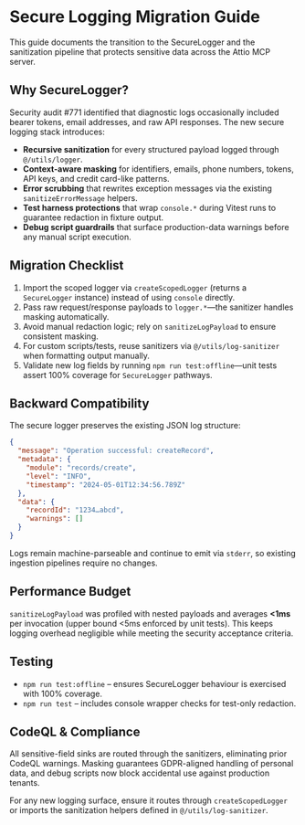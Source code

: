 # Secure Logging Migration Guide

This guide documents the transition to the SecureLogger and the sanitization pipeline that protects sensitive data across the Attio MCP server.

## Why SecureLogger?

Security audit #771 identified that diagnostic logs occasionally included bearer tokens, email addresses, and raw API responses. The new secure logging stack introduces:

- **Recursive sanitization** for every structured payload logged through `@/utils/logger`.
- **Context-aware masking** for identifiers, emails, phone numbers, tokens, API keys, and credit card-like patterns.
- **Error scrubbing** that rewrites exception messages via the existing `sanitizeErrorMessage` helpers.
- **Test harness protections** that wrap `console.*` during Vitest runs to guarantee redaction in fixture output.
- **Debug script guardrails** that surface production-data warnings before any manual script execution.

## Migration Checklist

1. Import the scoped logger via `createScopedLogger` (returns a `SecureLogger` instance) instead of using `console` directly.
2. Pass raw request/response payloads to `logger.*`—the sanitizer handles masking automatically.
3. Avoid manual redaction logic; rely on `sanitizeLogPayload` to ensure consistent masking.
4. For custom scripts/tests, reuse sanitizers via `@/utils/log-sanitizer` when formatting output manually.
5. Validate new log fields by running `npm run test:offline`—unit tests assert 100% coverage for `SecureLogger` pathways.

## Backward Compatibility

The secure logger preserves the existing JSON log structure:

```json
{
  "message": "Operation successful: createRecord",
  "metadata": {
    "module": "records/create",
    "level": "INFO",
    "timestamp": "2024-05-01T12:34:56.789Z"
  },
  "data": {
    "recordId": "1234…abcd",
    "warnings": []
  }
}
```

Logs remain machine-parseable and continue to emit via `stderr`, so existing ingestion pipelines require no changes.

## Performance Budget

`sanitizeLogPayload` was profiled with nested payloads and averages **<1ms** per invocation (upper bound <5ms enforced by unit tests). This keeps logging overhead negligible while meeting the security acceptance criteria.

## Testing

- `npm run test:offline` – ensures SecureLogger behaviour is exercised with 100% coverage.
- `npm run test` – includes console wrapper checks for test-only redaction.

## CodeQL & Compliance

All sensitive-field sinks are routed through the sanitizers, eliminating prior CodeQL warnings. Masking guarantees GDPR-aligned handling of personal data, and debug scripts now block accidental use against production tenants.

For any new logging surface, ensure it routes through `createScopedLogger` or imports the sanitization helpers defined in `@/utils/log-sanitizer`.
